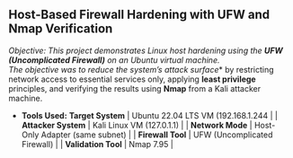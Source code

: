 ## Host-Based Firewall Hardening with UFW and Nmap Verification

**Objective:* This project demonstrates Linux host hardening using the **UFW (Uncomplicated Firewall)** on an Ubuntu virtual machine.  
The objective was to reduce the system’s attack surface** by restricting network access to essential services only, applying **least privilege** principles, and verifying the results using **Nmap** from a Kali attacker machine.

- **Tools Used:**
**Target System** | Ubuntu 22.04 LTS VM (192.168.1.244 |
| **Attacker System** | Kali Linux VM (127.0.1.1) |
| **Network Mode** | Host-Only Adapter (same subnet) |
| **Firewall Tool** | UFW (Uncomplicated Firewall) |
| **Validation Tool** | Nmap 7.95 |
